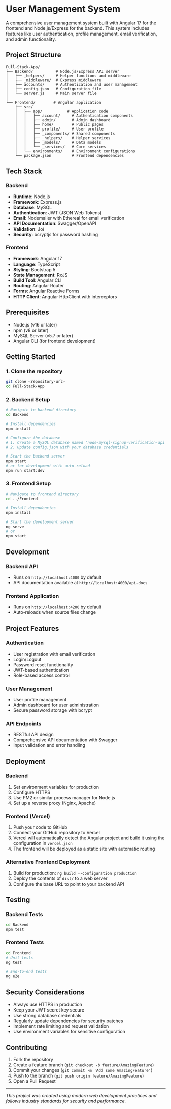 # User Management System

A comprehensive user management system built with Angular 17 for the frontend and Node.js/Express for the backend. This system includes features like user authentication, profile management, email verification, and admin functionality.

## Project Structure

```
Full-Stack-App/
├── Backend/          # Node.js/Express API server
│   ├── _helpers/     # Helper functions and middleware
│   ├── _middleware/  # Express middleware
│   ├── accounts/     # Authentication and user management
│   ├── config.json   # Configuration file
│   └── server.js     # Main server file
│
└── Frontend/        # Angular application
    ├── src/
    │   ├── app/           # Application code
    │   │   ├── account/     # Authentication components
    │   │   ├── admin/       # Admin dashboard
    │   │   ├── home/        # Public pages
    │   │   ├── profile/     # User profile
    │   │   ├── _components/ # Shared components
    │   │   ├── _helpers/    # Helper services
    │   │   ├── _models/     # Data models
    │   │   └── _services/   # Core services
    │   └── environments/    # Environment configurations
    └── package.json         # Frontend dependencies
```

## Tech Stack

### Backend
- **Runtime**: Node.js
- **Framework**: Express.js
- **Database**: MySQL
- **Authentication**: JWT (JSON Web Tokens)
- **Email**: Nodemailer with Ethereal for email verification
- **API Documentation**: Swagger/OpenAPI
- **Validation**: Joi
- **Security**: bcryptjs for password hashing

### Frontend
- **Framework**: Angular 17
- **Language**: TypeScript
- **Styling**: Bootstrap 5
- **State Management**: RxJS
- **Build Tool**: Angular CLI
- **Routing**: Angular Router
- **Forms**: Angular Reactive Forms
- **HTTP Client**: Angular HttpClient with interceptors

## Prerequisites

- Node.js (v16 or later)
- npm (v8 or later)
- MySQL Server (v5.7 or later)
- Angular CLI (for frontend development)

## Getting Started

### 1. Clone the repository
```bash
git clone <repository-url>
cd Full-Stack-App
```

### 2. Backend Setup
```bash
# Navigate to backend directory
cd Backend

# Install dependencies
npm install

# Configure the database
# 1. Create a MySQL database named 'node-mysql-signup-verification-api'
# 2. Update config.json with your database credentials

# Start the backend server
npm start
# or for development with auto-reload
npm run start:dev
```

### 3. Frontend Setup
```bash
# Navigate to frontend directory
cd ../Frontend

# Install dependencies
npm install

# Start the development server
ng serve
# or
npm start
```

## Development

### Backend API
- Runs on `http://localhost:4000` by default
- API documentation available at `http://localhost:4000/api-docs`

### Frontend Application
- Runs on `http://localhost:4200` by default
- Auto-reloads when source files change

## Project Features

### Authentication
- User registration with email verification
- Login/Logout
- Password reset functionality
- JWT-based authentication
- Role-based access control

### User Management
- User profile management
- Admin dashboard for user administration
- Secure password storage with bcrypt

### API Endpoints
- RESTful API design
- Comprehensive API documentation with Swagger
- Input validation and error handling

## Deployment

### Backend
1. Set environment variables for production
2. Configure HTTPS
3. Use PM2 or similar process manager for Node.js
4. Set up a reverse proxy (Nginx, Apache)

### Frontend (Vercel)
1. Push your code to GitHub
2. Connect your GitHub repository to Vercel
3. Vercel will automatically detect the Angular project and build it using the configuration in `vercel.json`
4. The frontend will be deployed as a static site with automatic routing

### Alternative Frontend Deployment
1. Build for production: `ng build --configuration production`
2. Deploy the contents of `dist/` to a web server
3. Configure the base URL to point to your backend API

## Testing

### Backend Tests
```bash
cd Backend
npm test
```

### Frontend Tests
```bash
cd Frontend
# Unit tests
ng test

# End-to-end tests
ng e2e
```

## Security Considerations

- Always use HTTPS in production
- Keep your JWT secret key secure
- Use strong database credentials
- Regularly update dependencies for security patches
- Implement rate limiting and request validation
- Use environment variables for sensitive configuration

## Contributing

1. Fork the repository
2. Create a feature branch (`git checkout -b feature/AmazingFeature`)
3. Commit your changes (`git commit -m 'Add some AmazingFeature'`)
4. Push to the branch (`git push origin feature/AmazingFeature`)
5. Open a Pull Request

---

*This project was created using modern web development practices and follows industry standards for security and performance.*
